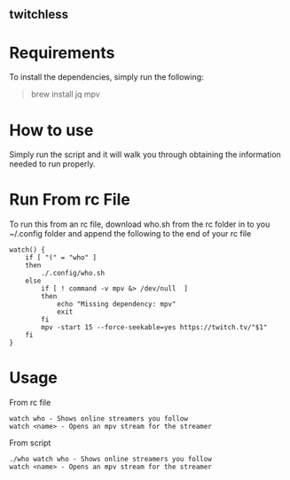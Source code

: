 ## twitchless
# Requirements
To install the dependencies, simply run the following:
>brew install jq mpv

# How to use
Simply run the script and it will walk you through obtaining the information needed to run properly.

# Run From rc File
To run this from an rc file, download who.sh from the rc folder in to you ~/.config folder and append the following to the end of your rc file
```
watch() {
    if [ "(" = "who" ] 
    then 
        ./.config/who.sh 
    else 
        if [ ! command -v mpv &> /dev/null  ]
        then
            echo "Missing dependency: mpv"
            exit
        fi
        mpv -start 15 --force-seekable=yes https://twitch.tv/"$1"
    fi 
}
```

# Usage
From rc file
```
watch who - Shows online streamers you follow
watch <name> - Opens an mpv stream for the streamer
```
From script
```
./who watch who - Shows online streamers you follow
watch <name> - Opens an mpv stream for the streamer
```
